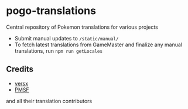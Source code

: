 # pogo-translations

Central repository of Pokemon translations for various projects

- Submit manual updates to `/static/manual/`
- To fetch latest translations from GameMaster and finalize any manual translations, run `npm run getLocales`

## Credits
- [versx](https://github.com/versx)  
- [PMSF](https://github.com/pmsf/PMSF)  

and all their translation contributors
